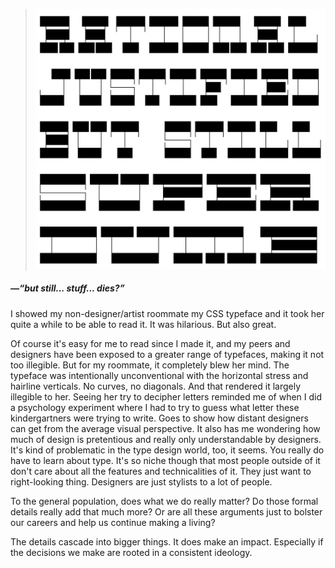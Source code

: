<a name="legibility01"></a>

>![](images/4/csstypeface02.jpeg)
##### —“but still... stuff... dies?”

I showed my non-designer/artist roommate my CSS typeface and it took her quite a while to be able to read it. It was hilarious. But also great.

Of course it's easy for me to read since I made it, and my peers and designers have been exposed to a greater range of typefaces, making it not too illegible. But for my roommate, it completely blew her mind. The typeface was intentionally unconventional with the horizontal stress and hairline verticals. No curves, no diagonals. And that rendered it largely illegible to her. Seeing her try to decipher letters reminded me of when I did a psychology experiment where I had to try to guess what letter these kindergartners were trying to write. Goes to show how distant designers can get from the average visual perspective. It also has me wondering how much of design is pretentious and really only understandable by designers. It's kind of problematic in the type design world, too, it seems. You really do have to learn about type. It's so niche though that most people outside of it don't care about all the features and technicalities of it. They just want to right-looking thing. Designers are just stylists to a lot of people.

To the general population, does what we do really matter? Do those formal details really add that much more? Or are all these arguments just to bolster our careers and help us continue making a living?

The details cascade into bigger things. It does make an impact. Especially if the decisions we make are rooted in a consistent ideology.
